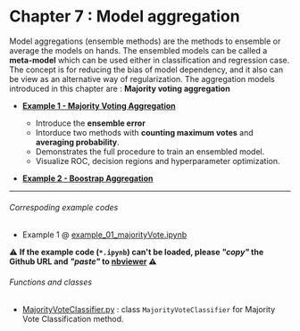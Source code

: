 # Chapter 7 : Model aggregation
Model aggregations (ensemble methods) are the methods to ensemble or average the models on hands. The ensembled models can be called a **meta-model** which can be used either in classification and regression case. The concept is for reducing the bias of model dependency, and it also can be view as an alternative way of regularization. The aggregation models introduced in this chapter are : **Majority voting aggregation**

- [**Example 1 - Majority Voting Aggregation**](example_01_majorityVote.ipynb)
   - Introduce the **ensemble error**
   - Intorduce two methods with **counting maximum votes** and **averaging probability**.
   - Demonstrates the full procedure to train an ensembled model.
   - Visualize ROC, decision regions and hyperparameter optimization.

- [**Example 2 - Boostrap Aggregation**](example_02_boostrap.ipynb)

---
###### Correspoding example codes
* Example 1 @ [example_01_majorityVote.ipynb](example_01_majorityVote.ipynb)  

:warning: **If the example code (`*.ipynb`) can't be loaded, please *"copy"* the Github URL and *"paste"* to [nbviewer](https://nbviewer.jupyter.org) :warning:**

###### Functions and classes  
* [MajorityVoteClassifier.py](MajorityVoteClassifier.py) : class `MajorityVoteClassifier` for Majority Vote Classification method.
